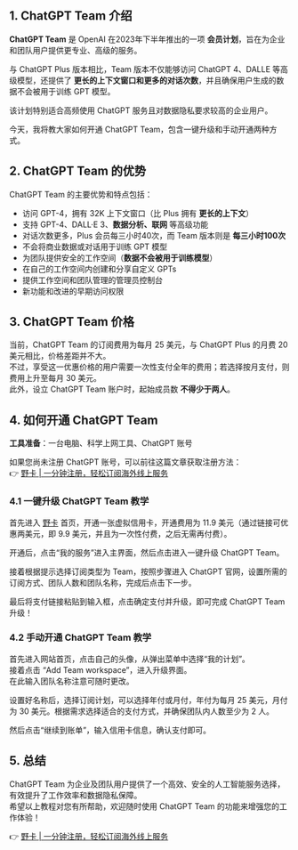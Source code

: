 ## 1. ChatGPT Team 介绍

**ChatGPT Team** 是 OpenAI 在2023年下半年推出的一项 **会员计划**，旨在为企业和团队用户提供更专业、高级的服务。

与 ChatGPT Plus 版本相比，Team 版本不仅能够访问 ChatGPT 4、DALLE 等高级模型，还提供了 **更长的上下文窗口和更多的对话次数**，并且确保用户生成的数据不会被用于训练 GPT 模型。

该计划特别适合高频使用 ChatGPT 服务且对数据隐私要求较高的企业用户。

今天，我将教大家如何开通 ChatGPT Team，包含一键升级和手动开通两种方式。

## 2. ChatGPT Team 的优势

ChatGPT Team 的主要优势和特点包括：

- 访问 GPT-4，拥有 32K 上下文窗口（比 Plus 拥有 **更长的上下文**）
- 支持 GPT-4、DALL·E 3、**数据分析、联网** 等高级功能
- 对话次数更多，Plus 会员每三小时40次，而 Team 版本则是 **每三小时100次**
- 不会将商业数据或对话用于训练 GPT 模型
- 为团队提供安全的工作空间（**数据不会被用于训练模型**）
- 在自己的工作空间内创建和分享自定义 GPTs
- 提供工作空间和团队管理的管理员控制台
- 新功能和改进的早期访问权限

## 3. ChatGPT Team 价格

当前，ChatGPT Team 的订阅费用为每月 25 美元，与 ChatGPT Plus 的月费 20 美元相比，价格差距并不大。  
不过，享受这一优惠价格的用户需要一次性支付全年的费用；若选择按月支付，则费用上升至每月 30 美元。  
此外，设立 ChatGPT Team 账户时，起始成员数 **不得少于两人**。

## 4. 如何开通 ChatGPT Team

**工具准备**：一台电脑、科学上网工具、ChatGPT 账号

如果您尚未注册 ChatGPT 账号，可以前往这篇文章获取注册方法：  
👉 [野卡 | 一分钟注册，轻松订阅海外线上服务](https://bit.ly/bewildcard)

### 4.1 一键升级 ChatGPT Team 教学

首先进入 [野卡](https://bit.ly/bewildcard) 首页，开通一张虚拟信用卡，开通费用为 11.9 美元（通过链接可优惠两美元，即 9.9 美元，并且为一次性付费，之后无需再付费）。

开通后，点击“我的服务”进入主界面，然后点击进入一键升级 ChatGPT Team。

接着根据提示选择订阅类型为 Team，按照步骤进入 ChatGPT 官网，设置所需的订阅方式、团队人数和团队名称，完成后点击下一步。

最后将支付链接粘贴到输入框，点击确定支付并升级，即可完成 ChatGPT Team 升级！

### 4.2 手动开通 ChatGPT Team 教学

首先进入网站首页，点击自己的头像，从弹出菜单中选择“我的计划”。  
接着点击 “Add Team workspace”，进入升级界面。  
在此输入团队名称注意可随时更改。  

设置好名称后，选择订阅计划，可以选择年付或月付，年付为每月 25 美元，月付为 30 美元。根据需求选择适合的支付方式，并确保团队内人数至少为 2 人。

然后点击“继续到账单”，输入信用卡信息，确认支付即可。

## 5. 总结

ChatGPT Team 为企业及团队用户提供了一个高效、安全的人工智能服务选择，有效提升了工作效率和数据隐私保障。  
希望以上教程对您有所帮助，欢迎随时使用 ChatGPT Team 的功能来增强您的工作体验！

👉 [野卡 | 一分钟注册，轻松订阅海外线上服务](https://bit.ly/bewildcard)